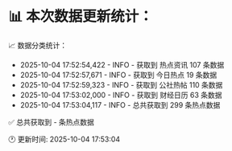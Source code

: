 📊 本次数据更新统计：
==========================

📈 数据分类统计：
- 2025-10-04 17:52:54,422 - INFO - 获取到 热点资讯 107 条数据
- 2025-10-04 17:52:57,671 - INFO - 获取到 今日热点 19 条数据
- 2025-10-04 17:52:59,323 - INFO - 获取到 公社热帖 110 条数据
- 2025-10-04 17:53:02,000 - INFO - 获取到 财经日历 63 条数据
- 2025-10-04 17:53:04,117 - INFO - 总共获取到 299 条热点数据

✅ 总共获取到 - 条热点数据

🕐 更新时间: 2025-10-04 17:53:04
